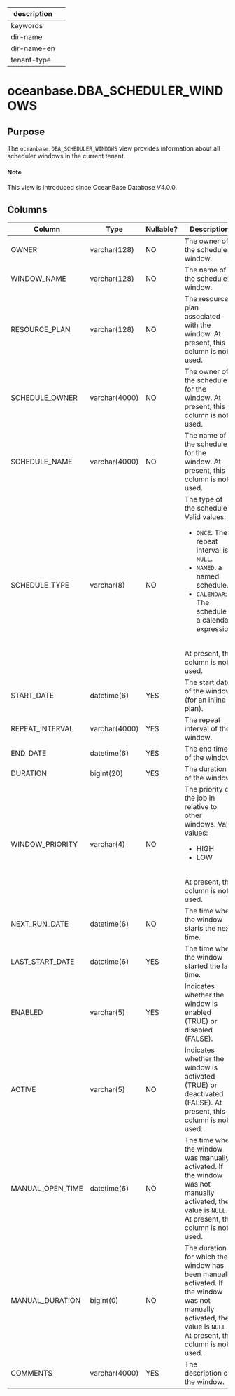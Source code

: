 |description||
|---|---|
|keywords||
|dir-name||
|dir-name-en||
|tenant-type||

# oceanbase.DBA_SCHEDULER_WINDOWS

## Purpose

The `oceanbase.DBA_SCHEDULER_WINDOWS` view provides information about all scheduler windows in the current tenant.

<main id="notice" type='explain'>
  <h4>Note</h4>
  <p>This view is introduced since OceanBase Database V4.0.0. </p>
</main>

## Columns

| Column | Type | Nullable? | Description |
|------------------|---------------|----------------|-------------------|
| OWNER | varchar(128) | NO | The owner of the scheduler window. |
| WINDOW_NAME | varchar(128) | NO | The name of the scheduler window. |
| RESOURCE_PLAN | varchar(128) | NO | The resource plan associated with the window. At present, this column is not used. |
| SCHEDULE_OWNER | varchar(4000) | NO | The owner of the schedule for the window. At present, this column is not used. |
| SCHEDULE_NAME | varchar(4000) | NO | The name of the schedule for the window. At present, this column is not used. |
| SCHEDULE_TYPE | varchar(8) | NO | The type of the schedule. Valid values:<ul><li>`ONCE`: The repeat interval is `NULL`.</li><li>`NAMED`: a named schedule.</li><li>`CALENDAR`: The schedule is a calendar expression.</li></ul></br>At present, this column is not used.  |
| START_DATE | datetime(6) | YES | The start date of the window (for an inline plan). |
| REPEAT_INTERVAL | varchar(4000) | YES | The repeat interval of the window. |
| END_DATE | datetime(6) | YES | The end time of the window. |
| DURATION | bigint(20) | YES | The duration of the window. |
| WINDOW_PRIORITY | varchar(4) | NO | The priority of the job in relative to other windows. Valid values:<ul><li>HIGH</li><li>LOW</li></ul> </br>At present, this column is not used.  |
| NEXT_RUN_DATE | datetime(6) | NO | The time when the window starts the next time. |
| LAST_START_DATE | datetime(6) | YES | The time when the window started the last time. |
| ENABLED | varchar(5) | YES | Indicates whether the window is enabled (TRUE) or disabled (FALSE). |
| ACTIVE | varchar(5) | NO | Indicates whether the window is activated (TRUE) or deactivated (FALSE). At present, this column is not used. |
| MANUAL_OPEN_TIME | datetime(6) | NO | The time when the window was manually activated. If the window was not manually activated, the value is `NULL`. At present, this column is not used. |
| MANUAL_DURATION | bigint(0) | NO | The duration for which the window has been manually activated. If the window was not manually activated, the value is `NULL`. At present, this column is not used. |
| COMMENTS | varchar(4000) | YES | The description of the window. |
